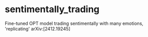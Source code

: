 # sentimentally_trading
Fine-tuned OPT model trading sentimentally with many emotions, 'replicating' arXiv:[2412.19245]

